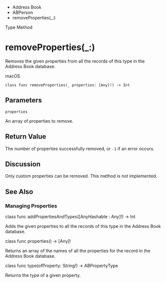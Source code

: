 

- Address Book
- ABPerson
-  removeProperties(\_:) 

Type Method

# removeProperties(\_:)

Removes the given properties from all the records of this type in the Address Book database.

macOS

``` source
class func removeProperties(_ properties: [Any]!) -> Int
```

## Parameters 

`properties`  

An array of properties to remove.

## Return Value

The number of properties successfully removed, or `-1` if an error occurs.

## Discussion

Only custom properties can be removed. This method is not implemented.

## See Also

### Managing Properties

class func addPropertiesAndTypes([AnyHashable : Any]!) -> Int

Adds the given properties to all the records of this type in the Address Book database.

class func properties() -> [Any]!

Returns an array of the names of all the properties for the record in the Address Book database.

class func type(ofProperty: String!) -> ABPropertyType

Returns the type of a given property.

